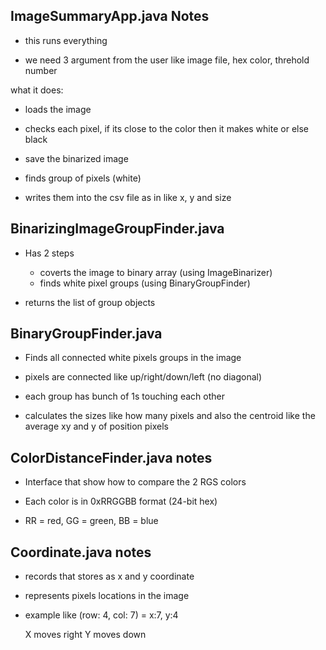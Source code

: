 ImageSummaryApp.java Notes
------------------------------------------

- this runs everything

- we need 3 argument from the user like image file, hex color, threhold number

what it does:

- loads the image

- checks each pixel, if its close to the color then it makes white or else black

- save the binarized image

- finds group of pixels (white)

- writes them into the csv file as in like x, y and size


BinarizingImageGroupFinder.java
------------------------------------------

- Has 2 steps
    - coverts the image to binary array (using ImageBinarizer)
    - finds white pixel groups (using BinaryGroupFinder)

- returns the list of group objects


BinaryGroupFinder.java 
------------------------------------------

- Finds all connected white pixels groups in the image

- pixels are connected like up/right/down/left (no diagonal)

- each group has bunch of 1s touching each other

- calculates the sizes like how many pixels and also the centroid like the average xy and y of position pixels


ColorDistanceFinder.java notes
------------------------------------------

- Interface that show how to compare the 2 RGS colors

- Each color is in 0xRRGGBB format (24-bit hex)

- RR = red, GG = green, BB = blue


Coordinate.java notes
------------------------------------------

- records that stores as x and y coordinate

- represents pixels locations in the image

- example like (row: 4, col: 7) = x:7, y:4

    X moves right
    Y moves down
